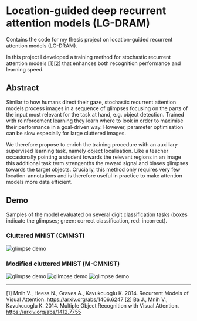 # Location-guided deep recurrent attention models (LG-DRAM)

Contains the code for my thesis project on location-guided recurrent attention models (LG-DRAM). 

In this project I developed a training method for stochastic recurrent attention models [1][2] that enhances both recognition performance and learning speed.

## Abstract

Similar to how humans direct their gaze, stochastic recurrent attention models process images in a sequence of glimpses focusing on the parts of the input most relevant for the task at hand, e.g. object detection. Trained with reinforcement learning they learn where to look in order to maximise their performance in a goal-driven way. However, parameter optimisation can be slow especially for large cluttered images.

We therefore propose to enrich the training procedure with an auxiliary supervised learning task, namely object localisation. Like a teacher occasionally pointing a student towards the relevant regions in an image this additional task term strengenths the reward signal and biases glimpses towards the target objects. Crucially, this method only requires very few location-annotations and is therefore useful in practice to make attention models more data efficient.


## Demo

Samples of the model evaluated on several digit classification tasks (boxes indicate the glimpses; green: correct classification, red: incorrect).

### Cluttered MNIST (CMNIST)
![glimpse demo](https://github.com/PrincipalComponent/ram/blob/master/figures/mnih2014/cluttered60x60_6glimpses/cluttered_demo.gif)

### Modified cluttered MNIST (M-CMNIST)
![glimpse demo](https://github.com/PrincipalComponent/ram/blob/master/figures/cluttered_var/cluttered_var100x10_4-20.gif)
![glimpse demo](https://github.com/PrincipalComponent/ram/blob/master/figures/cluttered_var/200x200_conv_4-50.gif)
![glimpse demo](https://github.com/PrincipalComponent/ram/blob/master/figures/cluttered_var/200x200_conv_20-100.gif)

---

[1] Mnih V., Heess N., Graves A., Kavukcuoglu K. 2014. Recurrent Models of Visual Attention. <https://arxiv.org/abs/1406.6247>
[2] Ba J., Mnih V., Kavukcuoglu K. 2014. Multiple Object Recognition with Visual Attention. <https://arxiv.org/abs/1412.7755>
